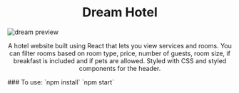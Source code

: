 <h1 align="center">
   Dream Hotel
    </h1>

![dream preview](https://github.com/gabrielacepeda/Dream-Hotel-React/blob/master/dream-home.svg)

<p align="center">
   A hotel website built using React that lets you view services and rooms. You can filter rooms based on room type, price, number of guests, room size, if breakfast is included and if pets are allowed.
   Styled with CSS and styled components for the header.
   </p>
### To use:
`npm install`
 `npm start`


